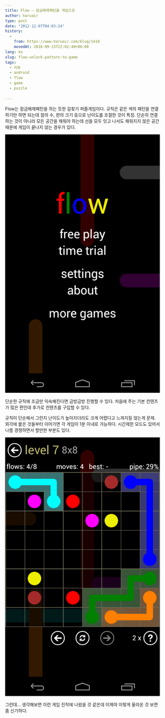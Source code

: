 ```yaml
---
title: Flow – 잠금해제패턴을 게임으로
author: haruair
type: post
date: "2012-12-07T04:03:24"
history:
  - 
    from: https://www.haruair.com/blog/1418
    movedAt: 2018-09-13T22:02:40+00:00
lang: ko
slug: flow-unlock-pattern-to-game
tags:
  - 리뷰
  - android
  - flow
  - game
  - puzzle

---
```

Flow는 잠금해제패턴을 하는 듯한 길찾기 퍼즐게임이다. 규칙은 같은 색의 패턴을 연결하기만 하면 되는데 점의 수, 판의 크기 등으로 난이도를 조절한 것이 특징. 단순히 연결하는 것이 아니라 모든 공간을 채워야 하는데 선을 모두 잇고 나서도 채워지지 않은 공간 때문에 게임이 끝나지 않는 경우가 있다.

![Time trial 모드는 너무 단순해서 좀 아쉬운 편](Screenshot_2012-12-07-08-10-51.png)

단순한 규칙에 조금만 익숙해진다면 금방금방 진행할 수 있다. 처음에 주는 기본 컨텐츠가 많은 편인데 추가로 컨텐츠를 구입할 수 있다.

규칙이 단순해서 그런지 난이도가 높아지더라도 크게 어렵다고 느껴지질 않는게 문제. 외각에 붙은 것들부터 이어가면 각 게임이 1분 이내로 가능하다. 시간제한 모드도 있어서 나름 경쟁하면서 할만한 부분도 있다.

![외각부터, 가까이 붙은 것부터 이어가는게 포인트](Screenshot_2012-12-07-08-11-40.png)

그런데&#8230; 생각해보면 이런 게임 진작에 나왔을 것 같은데 이제야 이렇게 올라온 것 보면 좀 신기하다.